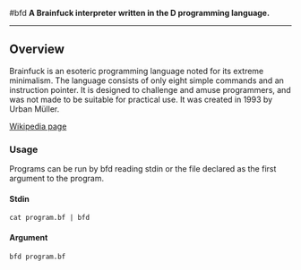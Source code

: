 #bfd
**A Brainfuck interpreter written in the D programming language.**

---

## Overview

Brainfuck is an esoteric programming language noted for its extreme minimalism. The language consists of only eight simple commands and an instruction pointer. It is designed to challenge and amuse programmers, and was not made to be suitable for practical use. It was created in 1993 by Urban Müller.

[Wikipedia page](https://en.wikipedia.org/wiki/Brainfuck)

### Usage

Programs can be run by bfd reading stdin or the file declared as the first argument to the program.

#### Stdin

```
cat program.bf | bfd
```

#### Argument

```
bfd program.bf
```
